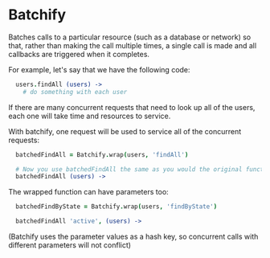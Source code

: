 # Batchify

Batches calls to a particular resource (such as a database or network) so that, rather than making the call multiple times, a single call is made and all callbacks are triggered when it completes.

For example, let's say that we have the following code:

```coffee
  users.findAll (users) ->
    # do something with each user
```

If there are many concurrent requests that need to look up all of the users, each one will take time and resources to service.

With batchify, one request will be used to service all of the concurrent requests:
```coffee
  batchedFindAll = Batchify.wrap(users, 'findAll')

  # Now you use batchedFindAll the same as you would the original function:
  batchedFindAll (users) ->
```

The wrapped function can have parameters too:

```coffee
  batchedFindByState = Batchify.wrap(users, 'findByState')

  batchedFindAll 'active', (users) ->
```

(Batchify uses the parameter values as a hash key, so concurrent calls with different parameters will not conflict)


